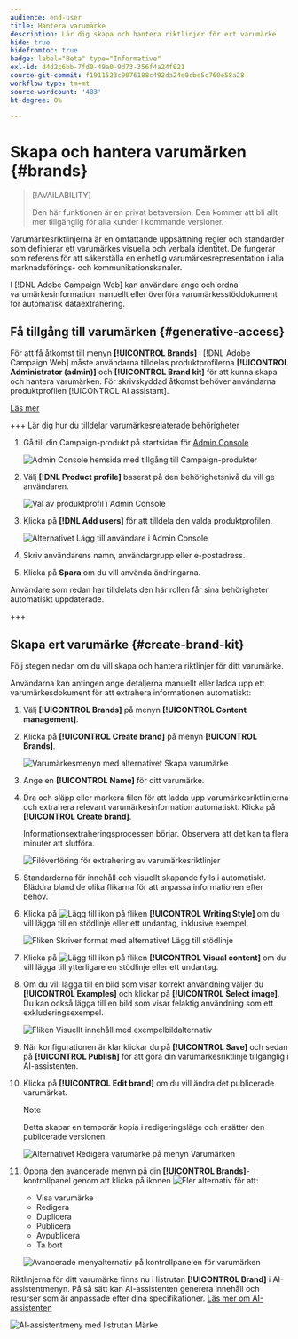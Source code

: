```yaml
---
audience: end-user
title: Hantera varumärke
description: Lär dig skapa och hantera riktlinjer för ert varumärke
hide: true
hidefromtoc: true
badge: label="Beta" type="Informative"
exl-id: d4d2c6bb-7fd0-49a0-9d73-356f4a24f021
source-git-commit: f1911523c9076188c492da24e0cbe5c760e58a28
workflow-type: tm+mt
source-wordcount: '483'
ht-degree: 0%

---
```


# Skapa och hantera varumärken {#brands}

>[!AVAILABILITY]
>
>Den här funktionen är en privat betaversion. Den kommer att bli allt mer tillgänglig för alla kunder i kommande versioner.

Varumärkesriktlinjerna är en omfattande uppsättning regler och standarder som definierar ett varumärkes visuella och verbala identitet. De fungerar som referens för att säkerställa en enhetlig varumärkesrepresentation i alla marknadsförings- och kommunikationskanaler.

I [!DNL Adobe Campaign Web] kan användare ange och ordna varumärkesinformation manuellt eller överföra varumärkesstöddokument för automatisk dataextrahering.

## Få tillgång till varumärken {#generative-access}

För att få åtkomst till menyn **[!UICONTROL Brands]** i [!DNL Adobe Campaign Web] måste användarna tilldelas produktprofilerna **[!UICONTROL Administrator (admin)]** och **[!UICONTROL Brand kit]** för att kunna skapa och hantera varumärken. För skrivskyddad åtkomst behöver användarna produktprofilen [!UICONTROL AI assistant].

[Läs mer](https://experienceleague.adobe.com/en/docs/campaign/campaign-v8/admin/permissions/manage-permissions)

+++ Lär dig hur du tilldelar varumärkesrelaterade behörigheter

1. Gå till din Campaign-produkt på startsidan för [Admin Console](https://adminconsole.adobe.com/enterprise).

   ![Admin Console hemsida med tillgång till Campaign-produkter](assets/brands_admin_1.png)

1. Välj **[!DNL Product profile]** baserat på den behörighetsnivå du vill ge användaren.

   ![Val av produktprofil i Admin Console](assets/brands_admin_2.png)

1. Klicka på **[!DNL Add users]** för att tilldela den valda produktprofilen.

   ![Alternativet Lägg till användare i Admin Console](assets/brands_admin_3.png)

1. Skriv användarens namn, användargrupp eller e-postadress.

1. Klicka på **Spara** om du vill använda ändringarna.

Användare som redan har tilldelats den här rollen får sina behörigheter automatiskt uppdaterade.

+++

## Skapa ert varumärke {#create-brand-kit}

Följ stegen nedan om du vill skapa och hantera riktlinjer för ditt varumärke.

Användarna kan antingen ange detaljerna manuellt eller ladda upp ett varumärkesdokument för att extrahera informationen automatiskt:

1. Välj **[!UICONTROL Brands]** på menyn **[!UICONTROL Content management]**.

1. Klicka på **[!UICONTROL Create brand]** på menyn **[!UICONTROL Brands]**.

   ![Varumärkesmenyn med alternativet Skapa varumärke](assets/brands_1.png)

1. Ange en **[!UICONTROL Name]** för ditt varumärke.

1. Dra och släpp eller markera filen för att ladda upp varumärkesriktlinjerna och extrahera relevant varumärkesinformation automatiskt. Klicka på **[!UICONTROL Create brand]**.

   Informationsextraheringsprocessen börjar. Observera att det kan ta flera minuter att slutföra.

   ![Filöverföring för extrahering av varumärkesriktlinjer](assets/brands_7.png)

1. Standarderna för innehåll och visuellt skapande fylls i automatiskt. Bläddra bland de olika flikarna för att anpassa informationen efter behov.

1. Klicka på ![Lägg till ikon](assets/do-not-localize/Smock_Add_18_N.svg) på fliken **[!UICONTROL Writing Style]** om du vill lägga till en stödlinje eller ett undantag, inklusive exempel.

   ![Fliken Skriver format med alternativet Lägg till stödlinje](assets/brands_2.png)

1. Klicka på ![Lägg till ikon](assets/do-not-localize/Smock_Add_18_N.svg) på fliken **[!UICONTROL Visual content]** om du vill lägga till ytterligare en stödlinje eller ett undantag.

1. Om du vill lägga till en bild som visar korrekt användning väljer du **[!UICONTROL Examples]** och klickar på **[!UICONTROL Select image]**. Du kan också lägga till en bild som visar felaktig användning som ett exkluderingsexempel.

   ![Fliken Visuellt innehåll med exempelbildalternativ](assets/brands_3.png)

1. När konfigurationen är klar klickar du på **[!UICONTROL Save]** och sedan på **[!UICONTROL Publish]** för att göra din varumärkesriktlinje tillgänglig i AI-assistenten.

1. Klicka på **[!UICONTROL Edit brand]** om du vill ändra det publicerade varumärket.

   >[!NOTE]
   >
   >Detta skapar en temporär kopia i redigeringsläge och ersätter den publicerade versionen.

   ![Alternativet Redigera varumärke på menyn Varumärken](assets/brands_4.png)

1. Öppna den avancerade menyn på din **[!UICONTROL Brands]**-kontrollpanel genom att klicka på ikonen ![Fler alternativ](assets/do-not-localize/Smock_More_18_N.svg) för att:

   * Visa varumärke
   * Redigera
   * Duplicera
   * Publicera
   * Avpublicera
   * Ta bort

   ![Avancerade menyalternativ på kontrollpanelen för varumärken](assets/brands_5.png)

Riktlinjerna för ditt varumärke finns nu i listrutan **[!UICONTROL Brand]** i AI-assistentmenyn. På så sätt kan AI-assistenten generera innehåll och resurser som är anpassade efter dina specifikationer. [Läs mer om AI-assistenten](../email/generative-gs.md)

![AI-assistentmeny med listrutan Märke](assets/brands_6.png)